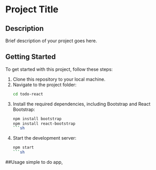 # Project Title

## Description

Brief description of your project goes here.

## Getting Started

To get started with this project, follow these steps:

1. Clone this repository to your local machine.
2. Navigate to the project folder:
   ```sh
   cd todo-react
   ```
3. Install the required dependencies, including Bootstrap and React Bootstrap:
   ```sh
   npm install bootstrap
   npm install react-bootstrap
   ```sh
4. Start the development server:
   ```sh
   npm start
   ```sh
##Usage
simple to do app, 
